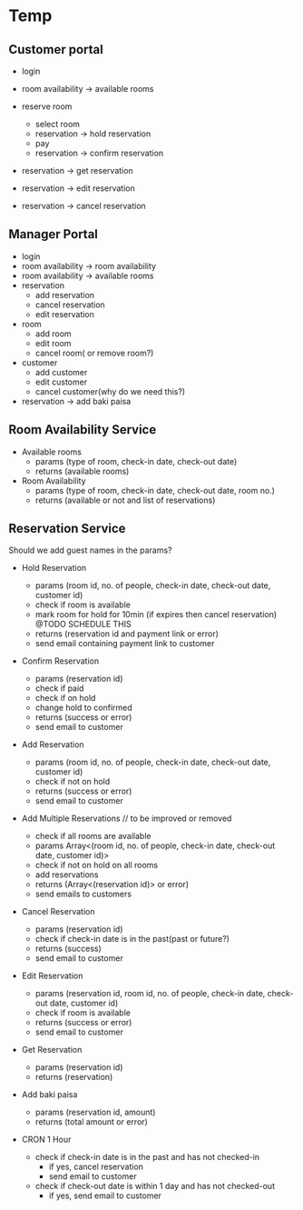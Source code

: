 # Temp

## Customer portal

- login
- room availability -> available rooms

- reserve room
  - select room
  - reservation -> hold reservation
  - pay
  - reservation -> confirm reservation
- reservation -> get reservation
- reservation -> edit reservation
- reservation -> cancel reservation

## Manager Portal

- login
- room availability -> room availability
- room availability -> available rooms
- reservation
  - add reservation
  - cancel reservation
  - edit reservation
- room
  - add room
  - edit room
  - cancel room( or remove room?)
- customer
  - add customer
  - edit customer
  - cancel customer(why do we need this?)
- reservation -> add baki paisa

## Room Availability Service

- Available rooms
  - params (type of room, check-in date, check-out date)
  - returns (available rooms)
- Room Availability
  - params (type of room, check-in date, check-out date, room no.)
  - returns (available or not and list of reservations)

## Reservation Service

Should we add guest names in the params?

- Hold Reservation
  - params (room id, no. of people, check-in date, check-out date, customer id)
  - check if room is available
  - mark room for hold for 10min (if expires then cancel reservation) @TODO SCHEDULE THIS
  - returns (reservation id and payment link or error)
  - send email containing payment link to customer
- Confirm Reservation
  - params (reservation id)
  - check if paid
  - check if on hold
  - change hold to confirmed
  - returns (success or error)
  - send email to customer
- Add Reservation
  - params (room id, no. of people, check-in date, check-out date, customer id)
  - check if not on hold
  - returns (success or error)
  - send email to customer
- Add Multiple Reservations // to be improved or removed
  - check if all rooms are available
  - params Array<(room id, no. of people, check-in date, check-out date, customer id)>
  - check if not on hold on all rooms
  - add reservations
  - returns (Array<(reservation id)> or error)
  - send emails to customers
- Cancel Reservation
  - params (reservation id)
  - check if check-in date is in the past(past or future?)
  - returns (success)
  - send email to customer
- Edit Reservation
  - params (reservation id, room id, no. of people, check-in date, check-out date, customer id)
  - check if room is available
  - returns (success or error)
  - send email to customer
- Get Reservation
  - params (reservation id)
  - returns (reservation)
- Add baki paisa
  - params (reservation id, amount)
  - returns (total amount or error)

- CRON 1 Hour
  - check if check-in date is in the past and has not checked-in
    - if yes, cancel reservation
    - send email to customer
  - check if check-out date is within 1 day and has not checked-out
    - if yes, send email to customer
